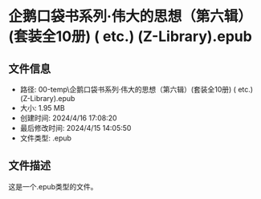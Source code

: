 ﻿# 企鹅口袋书系列·伟大的思想（第六辑）(套装全10册) ( etc.) (Z-Library).epub

## 文件信息
- 路径: 00-temp\企鹅口袋书系列·伟大的思想（第六辑）(套装全10册) ( etc.) (Z-Library).epub
- 大小: 1.95 MB
- 创建时间: 2024/4/16 17:08:20
- 最后修改时间: 2024/4/15 14:05:50
- 文件类型: .epub

## 文件描述
这是一个.epub类型的文件。

